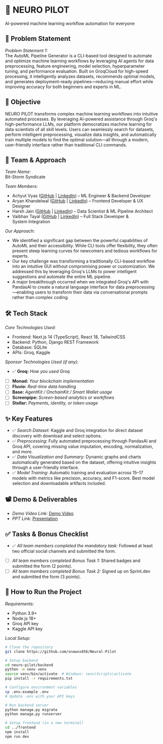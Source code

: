 # 🚀 NEURO PILOT
AI-powered machine learning workflow automation for everyone

## 📌 Problem Statement
*Problem Statement 1:*  
The AutoML Pipeline Generator is a CLI-based tool designed to automate and optimize machine learning workflows by leveraging AI agents for data preprocessing, feature engineering, model selection, hyperparameter tuning, and performance evaluation. Built on GroqCloud for high-speed processing, it intelligently analyzes datasets, recommends optimal models, and generates deployment-ready pipelines—reducing manual effort while improving accuracy for both beginners and experts in ML.

## 🎯 Objective
NEURO PILOT transforms complex machine learning workflows into intuitive automated processes. By leveraging AI-powered assistance through Groq's high-performance LLMs, our platform democratizes machine learning for data scientists of all skill levels. Users can seamlessly search for datasets, perform intelligent preprocessing, visualize data insights, and automatically train multiple models to find the optimal solution—all through a modern, user-friendly interface rather than traditional CLI commands.

## 🧠 Team & Approach
*Team Name:*  
Bit-Storm Syndicate

*Team Members:*
* Achyut Vyas ([GitHub](https://github.com/snowxx456) | [LinkedIn](https://www.linkedin.com/in/achyut-vyas-874184258/)) – ML Engineer & Backend Developer
* Aryan Khandelwal ([GitHub](https://github.com/flashark271) | [LinkedIn](https://www.linkedin.com/in/aryan10khandelwal/)) – Frontend Developer & UX Designer
* Harsh Jain ([GitHub](https://github.com/Harsh1260) | [LinkedIn](https://www.linkedin.com/in/harsh-jain-b071b424a/)) – Data Scientist & ML Pipeline Architect
* Vaibhav Tayal ([GitHub](https://github.com/vaibhavtayal6) | [LinkedIn](https://www.linkedin.com/in/vaibhavtayal/)) – Full Stack Developer & System Integration


*Our Approach:*
* We identified a significant gap between the powerful capabilities of AutoML and their accessibility. While CLI tools offer flexibility, they often present steep learning curves for newcomers and tedious workflows for experts.
* Our key challenge was transforming a traditionally CLI-based workflow into an intuitive GUI without compromising power or customization. We addressed this by leveraging Groq's LLMs to power intelligent suggestions and automate the entire ML pipeline.
* A major breakthrough occurred when we integrated Groq's API with PandasAI to create a natural language interface for data preprocessing—enabling users to transform their data via conversational prompts rather than complex coding.

## 🛠 Tech Stack
*Core Technologies Used:*
* Frontend: Next.js 14 (TypeScript), React 18, TailwindCSS
* Backend: Python, Django REST Framework
* Database: SQLite
* APIs: Groq, Kaggle

*Sponsor Technologies Used (if any):*
- ✅ **Groq:** _How you used Groq_  
- [ ] **Monad:** _Your blockchain implementation_  
- [ ] **Fluvio:** _Real-time data handling_  
- [ ] **Base:** _AgentKit / OnchainKit / Smart Wallet usage_  
- [ ] **Screenpipe:** _Screen-based analytics or workflows_  
- [ ] **Stellar:** _Payments, identity, or token usage_

## ✨ Key Features
* ✅ *Search Dataset*: Kaggle and Groq integration for direct dataset discovery with download and select options.
* ✅ *Preprocessing*: Fully automated preprocessing through PandasAI and Groq API, covering missing value imputation, encoding, normalization, and more.
* ✅ *Data Visualization and Summary*: Dynamic graphs and charts automatically generated based on the dataset, offering intuitive insights through a user-friendly interface.
* ✅ *Model Training*: Automatic training and evaluation across 15–17 models with metrics like precision, accuracy, and F1-score. Best model selection and downloadable artifacts included.

## 📽 Demo & Deliverables
* *Demo Video Link:* [Demo Video](https://www.loom.com/share/2899a100803a45e881579c517cc1f2b5?sid=d8dab71b-50bd-4356-9190-9646c79ab574)
* *PPT Link:* [Presentation](https://docs.google.com/presentation/d/11BqH7XQ8AfJfYi3ePiprhmIqL6-4jijU/edit?usp=sharing&ouid=115184565853677496864&rtpof=true&sd=true)

## ✅ Tasks & Bonus Checklist
* ✅ *All team members completed the mandatory task:* Followed at least two official social channels and submitted the form.
* [ ] *All team members completed Bonus Task 1:* Shared badges and submitted the form (2 points).
* [ ] *All team members completed Bonus Task 2:* Signed up on Sprint.dev and submitted the form (3 points).

## 🧪 How to Run the Project
*Requirements:*
* Python 3.9+
* Node.js 18+
* Groq API key
* Kaggle API key

*Local Setup:*

```bash
# Clone the repository
git clone https://github.com/snowxx456/Neural-Pilot

# Setup backend
cd neuro-pilot/backend
python -m venv venv
source venv/bin/activate  # Windows: venv\Scripts\activate
pip install -r requirements.txt

# Configure environment variables
cp .env.example .env
# Update .env with your API keys

# Run backend server
python manage.py migrate
python manage.py runserver

# Setup frontend (in a new terminal)
cd ../frontend
npm install
npm run dev
